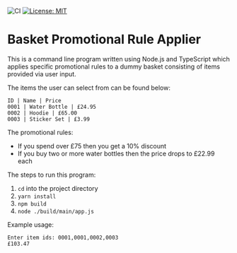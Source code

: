 ![CI](https://github.com/KyranRana/basket-promotional-rules-applier-node-typescript/workflows/CI/badge.svg)
[![License: MIT](https://img.shields.io/badge/License-MIT-yellow.svg)](https://opensource.org/licenses/MIT)

# Basket Promotional Rule Applier

This is a command line program written using Node.js and TypeScript which applies specific promotional rules to a dummy basket consisting of items provided via user input. 

The items the user can select from can be found below:

```
ID | Name | Price
0001 | Water Bottle | £24.95
0002 | Hoodie | £65.00
0003 | Sticker Set | £3.99
```

The promotional rules:
- If you spend over £75 then you get a 10% discount
- If you buy two or more water bottles then the price drops to £22.99 each

The steps to run this program:
1. `cd` into the project directory
1. `yarn install`
1. `npm build`
1. `node ./build/main/app.js`

Example usage:

```
Enter item ids: 0001,0001,0002,0003
£103.47
```
